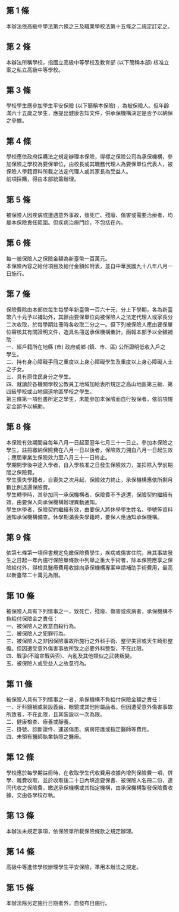 第 1 條
-------
本辦法依高級中學法第六條之三及職業學校法第十五條之二規定訂定之。

第 2 條
-------
本辦法所稱學校，指國立高級中等學校及教育部 (以下簡稱本部) 核准立  
案之私立高級中等學校。

第 3 條
-------
學校學生應參加學生平安保險 (以下簡稱本保險) ，為被保險人。但年齡  
滿六十五歲之學生，應提出健康告知文件，供承保機構決定是否予以納保  
之參據。

第 4 條
-------
學校應依政府採購法之規定辦理本保險，得標之保險公司為承保機構，參  
加保險之學校為要保單位，由校長或其職務代理人為要保單位代表人，被  
保險人學籍資料所載之法定代理人或其家長為受益人。  
前項採購，得由本部統籌辦理。

第 5 條
-------
被保險人因疾病或遭遇意外事故，致死亡、殘廢、傷害或需要治療者，均  
屬本保險責任範圍。但疾病治療門診，不包括在內。

第 6 條
-------
每一被保險人之保險金額為新臺幣一百萬元。  
本保險內容之給付項目及給付金額如附表，並自中華民國九十八年八月一  
日施行。

第 7 條
-------
保險費除由本部依每生每學年新臺幣一百六十元，分上下學期，各為新臺  
幣八十元予以補助外，其餘由要保單位向被保險人之法定代理人或家長分  
二次收取，於每學期註冊時各收取二分之一。但下列被保險人應由要保單  
位審核其有關證明文件，造具名冊送承保機構彙計，函報本部予以全額補  
助：  
一、經戶籍所在地縣 (市) 政府或鄉 (鎮、市、區) 公所證明低收入戶之  
    學生。  
二、持有身心障礙手冊之重度以上身心障礙學生及重度以上身心障礙人士  
    之子女。  
三、具有原住民身分之學生。  
四、就讀於各機關學校公教員工地域加給表所規定之高山地區第三級、第  
    四級學校或山地偏遠地區學校之學生。  
第三條第一項但書所定之學生，未能參加本保險而自行投保者，依前項規  
定金額予以補助。

第 8 條
-------
本保險有效期間自每年八月一日起至翌年七月三十一日止。參加本保險之  
學生，註冊繳納保險費在八月一日以後者，保險效力溯自八月一日起生效  
；應屆畢業生保險效力至八月三十一日終止。  
學期開學後中途入學者，自入學核准之日發生保險效力，並扣除入學前期  
間之保險費。  
學生喪失學籍者，自喪失之次月起，保險效力終止，承保機構應依所剩月  
數比例退還保險費。  
學生轉學時，其參加同一承保機構者，保險費不予退還，保險契約繼續有  
效，由要保人向承保機構辦理異動通知。  
學生休學者，保險契約繼續有效，由要保人將休學學生姓名、學號等資料  
通知承保機構備查。休學期滿喪失學籍時，要保人應通知承保機構。

第 9 條
-------
依第七條第一項但書規定免繳保險費學生，疾病或傷害住院，自其事故發  
生之日起一年內施行保險單條款中列舉之重大手術者，除本保險應享之保  
險給付外，得檢具醫療費用收據向承保機構專案申請補助手術費用，最高  
以新臺幣二十萬元為限。

第 10 條
--------
被保險人具有下列情事之一，致死亡、殘廢、傷害或疾病者，承保機構不  
負給付保險金之責任：  
一、被保險人之故意自殺行為。  
二、被保險人之犯罪行為。  
三、被保險人之非因保險事故所施行之外科手術、整型美容或天生畸形整  
    復。但因遭受意外傷害事故所致之必要外科整型，不在此限。  
四、戰爭(不論宣戰與否)、內亂及其他類似之武裝叛變。  
五、被保險人或受益人之故意行為。

第 11 條
--------
被保險人具有下列情事之一者，承保機構不負給付保險金額之責任：  
一、牙科鑲補或裝設義齒、眼鏡或其他附屬品者。但因遭受意外傷害事故  
    所致者，不在此限，且其裝設以一次為限。  
二、健康檢查、療養或靜養。  
三、掛號、診斷證件、運送傷患、病房陪護或指定醫師等費用。  
四、未領有醫師執業執照之醫療。

第 12 條
--------
學校應於每學期註冊時，在收取學生代收費用收據內增列保險費一項，併  
學、雜費收取，並於收取後二十日內填造要保書、被保險人名冊二份，連  
同代收之保險費，繳送承保機構或其指定機構，由承保機構掣發保險費收  
據，交由各學校存執。

第 13 條
--------
本辦法未規定事項，依保險單所載保險條款之規定辦理。

第 14 條
--------
高級中等進修學校辦理學生平安保險，準用本辦法之規定。

第 15 條
--------
本辦法除另定施行日期者外，自發布日施行。

